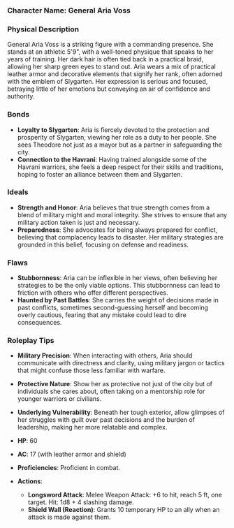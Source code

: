 ### **Character Name:** General Aria Voss

### **Physical Description**
General Aria Voss is a striking figure with a commanding presence. She stands at an athletic 5'9", with a well-toned physique that speaks to her years of training. Her dark hair is often tied back in a practical braid, allowing her sharp green eyes to stand out. Aria wears a mix of practical leather armor and decorative elements that signify her rank, often adorned with the emblem of Slygarten. Her expression is serious and focused, betraying little of her emotions but conveying an air of confidence and authority.

### **Bonds**
- **Loyalty to Slygarten**: Aria is fiercely devoted to the protection and prosperity of Slygarten, viewing her role as a duty to her people. She sees Theodore not just as a mayor but as a partner in safeguarding the city.
- **Connection to the Havrani**: Having trained alongside some of the Havrani warriors, she feels a deep respect for their skills and traditions, hoping to foster an alliance between them and Slygarten.

### **Ideals**
- **Strength and Honor**: Aria believes that true strength comes from a blend of military might and moral integrity. She strives to ensure that any military action taken is just and necessary.
- **Preparedness**: She advocates for being always prepared for conflict, believing that complacency leads to disaster. Her military strategies are grounded in this belief, focusing on defense and readiness.

### **Flaws**
- **Stubbornness**: Aria can be inflexible in her views, often believing her strategies to be the only viable options. This stubbornness can lead to friction with others who offer different perspectives.
- **Haunted by Past Battles**: She carries the weight of decisions made in past conflicts, sometimes second-guessing herself and becoming overly cautious, fearing that any mistake could lead to dire consequences.

### **Roleplay Tips**
- **Military Precision**: When interacting with others, Aria should communicate with directness and clarity, using military jargon or tactics that might confuse those less familiar with warfare.
- **Protective Nature**: Show her as protective not just of the city but of individuals she cares about, often taking on a mentorship role for younger warriors or civilians.
- **Underlying Vulnerability**: Beneath her tough exterior, allow glimpses of her struggles with guilt over past decisions and the burden of leadership, making her more relatable and complex.

- **HP**: 60
- **AC**: 17 (with leather armor and shield)
- **Proficiencies**: Proficient in combat.
- **Actions**:
  - **Longsword Attack**: Melee Weapon Attack: +6 to hit, reach 5 ft, one target. Hit: 1d8 + 4 slashing damage.
  - **Shield Wall (Reaction)**: Grants 10 temporary HP to an ally when an attack is made against them.